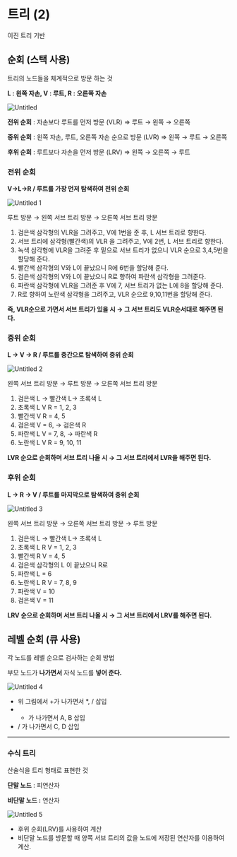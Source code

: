 # 트리 (2)

이진 트리 기반

## 순회 (스택 사용)

트리의 노드들을 체계적으로 방문 하는 것

**L : 왼쪽 자손, V : 루트, R : 오른쪽 자손**

![Untitled](https://user-images.githubusercontent.com/101644572/170672150-a46b0c36-60fa-497f-a616-576ce15f10de.png)


**전위 순회** : 자손보다 루트를 먼저 방문 (VLR) ⇒ 루트 → 왼쪽 → 오른쪽

**중위 순회** : 왼쪽 자손, 루트, 오른쪽 자손 순으로 방문 (LVR) ⇒ 왼쪽 → 루트 → 오른쪽

**후위 순회** : 루트보다 자손을 먼저 방문 (LRV) ⇒ 왼쪽 → 오른쪽 → 루트

### 전위 순회

**V→L→R / 루트를 가장 먼저 탐색하여 전위 순회**

![Untitled 1](https://user-images.githubusercontent.com/101644572/170672193-72409e81-993f-4a60-b5b1-ffa0908851c5.png)

루트 방문 → 왼쪽 서브 트리 방문 → 오른쪽 서브 트리 방문

1. 검은색 삼각형의 VLR을 그려주고, V에 1번을 준 후, L 서브 트리로 향한다.
2. 서브 트리에 삼각형(빨간색)의 VLR 을 그려주고, V에 2번, L 서브 트리로 향한다.
3. 녹색 삼각형에 VLR을 그려준 후 밑으로 서브 트리가 없으니 VLR 순으로 3,4,5번을 할당해 준다.
4. 빨간색 삼각형의 V와 L이 끝났으니 R에 6번을 할당해 준다.
5. 검은색 삼각형의 V와 L이 끝났으니 R로 향하여 파란색 삼각형을 그려준다.
6. 파란색 삼각형에 VLR을 그려준 후 V에 7, 서브 트리가 없는 L에 8을 할당해 준다.
7. R로 향하여 노란색 삼각형을 그려주고, VLR 순으로 9,10,11번을 할당해 준다.

**즉, VLR순으로 가면서 서브 트리가 있을 시 → 그 서브 트리도 VLR순서대로  해주면 된다.**

### 중위 순회

**L → V → R / 루트를 중간으로 탐색하여 중위 순회**

![Untitled 2](https://user-images.githubusercontent.com/101644572/170672242-9fd06429-e1c7-4a5c-b5e8-6d99f6fd2a96.png)

왼쪽 서브 트리 방문 → 루트 방문 → 오른쪽 서브 트리 방문

1. 검은색 L → 빨간색 L→ 초록색 L
2. 초록색 L V R = 1, 2, 3
3. 빨간색 V R = 4, 5
4. 검은색 V = 6, → 검은색 R
5. 파란색 L V = 7, 8, → 파란색 R
6. 노란색 L V R = 9, 10, 11

**LVR 순으로 순회하며 서브 트리 나올 시 → 그 서브 트리에서 LVR을 해주면 된다.**

 

### 후위 순회

**L → R → V / 루트를 마지막으로 탐색하여 중위 순회**

![Untitled 3](https://user-images.githubusercontent.com/101644572/170672252-78870fce-fe13-42b3-a2a8-96a4546d51fd.png)

왼쪽 서브 트리 방문 → 오른쪽 서브 트리 방문 → 루트 방문

1. 검은색 L → 빨간색 L→ 초록색 L
2. 초록색 L R V = 1, 2, 3
3. 빨간색 R V = 4, 5
4. 검은색 삼각형의 L 이 끝났으니 R로
5. 파란색 L = 6
6. 노란색 L R V = 7, 8, 9
7. 파란색 V = 10
8. 검은색 V = 11

**LRV 순으로 순회하며 서브 트리 나올 시 → 그 서브 트리에서 LRV를 해주면 된다.**

## 레벨 순회 (큐 사용)

각 노드를 레벨 순으로 검사하는 순회 방법

부모 노드가 **나가면서** 자식 노드를 **넣어 준다.**

![Untitled 4](https://user-images.githubusercontent.com/101644572/170672290-b65a0524-5efb-4a9d-8cfe-5b9c70e191e8.png)

- 위 그림에서 +가 나가면서 *, / 삽입
- * 가 나가면서 A, B 삽입
- / 가 나가면서 C, D 삽입

---

### 수식 트리

산술식을 트리 형태로 표현한 것

**단말 노드** : 피연산자

**비단말 노드 :** 연산자

![Untitled 5](https://user-images.githubusercontent.com/101644572/170672321-123e7e74-6d50-4281-89ef-45a42c984814.png)

- 후위 순회(LRV)를 사용하여 계산
- 비단말 노드를 방문할 때 양쪽 서브 트리의 값을 노드에 저장된 연산자를 이용하여 계산.
